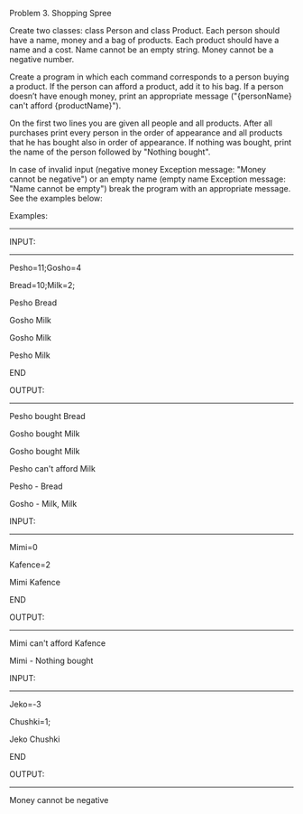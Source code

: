 ﻿
Problem 3.	Shopping Spree

Create two classes: class Person and class Product. Each person should have a name, money and a bag of products. Each product should have a name and a cost. Name cannot be an empty string. Money cannot be a negative number. 

Create a program in which each command corresponds to a person buying a product. If the person can afford a product, add it to his bag. If a person doesn’t have enough money, print an appropriate message ("\{personName} can't afford \{productName}").

On the first two lines you are given all people and all products. After all purchases print every person in the order of appearance and all products that he has bought also in order of appearance. If nothing was bought, print the name of the person followed by "Nothing bought". 

In case of invalid input (negative money Exception message: "Money cannot be negative") or an empty name (empty name Exception message: "Name cannot be empty") break the program with an appropriate message. See the examples below:

Examples:
___

INPUT:
___


Pesho=11;Gosho=4

Bread=10;Milk=2;

Pesho Bread

Gosho Milk

Gosho Milk

Pesho Milk

END


OUTPUT:
___


Pesho bought Bread

Gosho bought Milk

Gosho bought Milk

Pesho can't afford Milk

Pesho - Bread

Gosho - Milk, Milk


INPUT:
___


Mimi=0

Kafence=2

Mimi Kafence

END


OUTPUT:
___

Mimi can't afford Kafence

Mimi - Nothing bought 


INPUT:
___


Jeko=-3

Chushki=1;

Jeko Chushki

END


OUTPUT:
___

Money cannot be negative